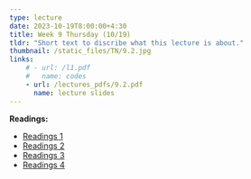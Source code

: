 ```yaml
---
type: lecture
date: 2023-10-19T8:00:00+4:30
title: Week 9 Thursday (10/19)
tldr: "Short text to discribe what this lecture is about."
thumbnail: /static_files/TN/9.2.jpg
links: 
    # - url: /l1.pdf
    #   name: codes
    - url: /lectures_pdfs/9.2.pdf
      name: lecture slides
---
```

**Readings:**
- [Readings 1](/readings_pdfs/week2/TH/r1.pdf)
- [Readings 2](/readings_pdfs/week2/TH/r2.pdf)
- [Readings 3](/readings_pdfs/week2/TH/r3.pdf)
- [Readings 4](/readings_pdfs/week2/TH/r4.pdf)


